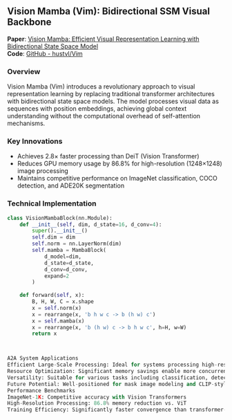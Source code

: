 ## Vision Mamba (Vim): Bidirectional SSM Visual Backbone

**Paper**: [Vision Mamba: Efficient Visual Representation Learning with Bidirectional State Space Model](https://arxiv.org/abs/2401.09417)  
**Code**: [GitHub - hustvl/Vim](https://github.com/hustvl/Vim)

### Overview
Vision Mamba (Vim) introduces a revolutionary approach to visual representation learning by replacing traditional transformer architectures with bidirectional state space models. The model processes visual data as sequences with position embeddings, achieving global context understanding without the computational overhead of self-attention mechanisms.

### Key Innovations
- Achieves 2.8× faster processing than DeiT (Vision Transformer)
- Reduces GPU memory usage by 86.8% for high-resolution (1248×1248) image processing
- Maintains competitive performance on ImageNet classification, COCO detection, and ADE20K segmentation

### Technical Implementation
```python
class VisionMambaBlock(nn.Module):
    def __init__(self, dim, d_state=16, d_conv=4):
        super().__init__()
        self.dim = dim
        self.norm = nn.LayerNorm(dim)
        self.mamba = MambaBlock(
            d_model=dim,
            d_state=d_state,
            d_conv=d_conv,
            expand=2
        )
    
    def forward(self, x):
        B, H, W, C = x.shape
        x = self.norm(x)
        x = rearrange(x, 'b h w c -> b (h w) c')
        x = self.mamba(x)
        x = rearrange(x, 'b (h w) c -> b h w c', h=H, w=W)
        return x



A2A System Applications
Efficient Large-Scale Processing: Ideal for systems processing high-resolution images or large batches
Resource Optimization: Significant memory savings enable more concurrent processing on existing hardware
Versatility: Suitable for various tasks including classification, detection, and segmentation
Future Potential: Well-positioned for mask image modeling and CLIP-style multimodal learning
Performance Benchmarks
ImageNet-1K: Competitive accuracy with Vision Transformers
High-Resolution Processing: 86.8% memory reduction vs. ViT
Training Efficiency: Significantly faster convergence than transformer-based models

